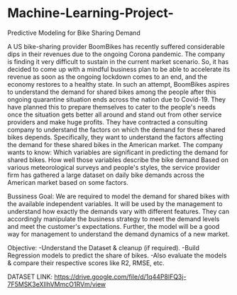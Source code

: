 # Machine-Learning-Project-
Predictive Modeling for Bike  Sharing Demand

A US bike-sharing provider BoomBikes has recently suffered considerable dips in their revenues due to the ongoing Corona
pandemic. The company is finding it very difficult to sustain in the current market scenario. So, it has decided to come up with a
mindful business plan to be able to accelerate its revenue as soon as the ongoing lockdown comes to an end, and the economy
restores to a healthy state.
In such an attempt, BoomBikes aspires to understand the demand for shared bikes among the people after this ongoing quarantine
situation ends across the nation due to Covid-19. They have planned this to prepare themselves to cater to the people's needs once
the situation gets better all around and stand out from other service providers and make huge profits.
They have contracted a consulting company to understand the factors on which the demand for these shared bikes depends.
Specifically, they want to understand the factors affecting the demand for these shared bikes in the American market. The company
wants to know:
Which variables are significant in predicting the demand for shared bikes.
How well those variables describe the bike demand
Based on various meteorological surveys and people's styles, the service provider firm has gathered a large dataset on daily bike
demands across the American market based on some factors.

Bussiness Goal:
We are required to model the demand for shared bikes with the available independent variables. It will be used by the management
to understand how exactly the demands vary with different features. They can accordingly manipulate the business strategy to meet
the demand levels and meet the customer's expectations. Further, the model will be a good way for management to understand the
demand dynamics of a new market.

Objective:
-Understand the Dataset & cleanup (if required).
-Build Regression models to predict the share of bikes.
-Also evaluate the models & compare their respective scores like R2, RMSE, etc.

DATASET LINK: https://drive.google.com/file/d/1q44P8lFQ3j-7F5MSK3eXIlhVMmcO1RVm/view
